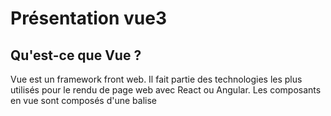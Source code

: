 # Présentation vue3

## Qu'est-ce que Vue ?

Vue est un framework front web. Il fait partie des technologies les plus utilisés pour le rendu de page web avec React ou Angular.
Les composants en vue sont composés d'une balise <template> et d'une balise <script>. La balise template contient le rendu visuel du composant. La balise script contient la logique du composant :

```vue
<template>
  <div>
    je suis un composant
  </div>
</template>
```
  
<script>
  ....states, méthodes....
</script>

## option et composition

Vue 3 a deux facons de fonctionner, soit en option soit en composition. Le mode de fonctionnement en option nous permet de déclarer les states (états utiliser pour le rendu) dans une propriété data :

<script>
export default {
  data() {
    return {
      question: '',
      answer: 'Questions usually contain a question mark. ;-)'
    }
  }
}
</script>

Dans l'exemple ci-dessus je déclare deux states, un state question et un state answer.

Pour les méthodes on utilise le meme fonctionnement :

<script>
export default {
  data() {
    return {
      question: '',
      answer: 'Questions usually contain a question mark. ;-)'
    }
  },
  methods: {
    async getAnswer() {
      this.answer = 'Thinking...'
      try {
        const res = await fetch('https://yesno.wtf/api')
        this.answer = (await res.json()).answer
      } catch (error) {
        this.answer = 'Error! Could not reach the API. ' + error
      }
    }
  }
}
</script>

Dans l'exemple ci-dessus je déclare une méthode getAnswer.

Personnellement je trouve cette écriture trop longue et je préfère utiliser le mode composition :

<script setup>
const question = ref('')
const answer = ref('Questions usually contain a question mark. ;-)')

function getAnswer() {
  answer.value = 'Thinking...'
  try {
    const res = await fetch('https://yesno.wtf/api')
    answer.value = (await res.json()).answer
  } catch (error) {
    answer.value = 'Error! Could not reach the API. ' + error
  }
}
</script>

L'exemple ci-dessus contient aussi un state question et un state answer ainsi qu'une méthode getAnswer. On ajoute "setup" dans la balise script pour éviter d'avoir à faire un "export default".

Au final, c'est presque comme utilisé une classe :).

## les computed ou valeurs calculées

les computed sont des valeurs qui vont etre calculées dynamiquement en fonction des valeurs réactives (des states ou d'autres computed) qu'elles contiennent :

<script setup>
const author = ref({
  name: 'John Doe',
  books: [
    'Vue 2 - Advanced Guide',
    'Vue 3 - Basic Guide',
    'Vue 4 - The Mystery'
  ]
})

const publishedBooksMessage = computed(() => author.value.books.length > 0 ? 'Yes' : 'No')
</script>

<template>
  <p>Has published books:</p>
  <span>{{ publishedBooksMessage }}</span>
</template>

Dans l'exemple ci-dessus on calcule dynamiquement le nombre de livre de l'auteur. Si on change la valeur "author", le computed "publishedBooksMessage" va etre de nouveau calculé et affiché.

Les computed sont une des clefs des performances de vue.

# Les composables

Les composables permettent de réutiliser du code :

useUserRole.ts
import { UserRoles } from '~/enums/users/UserRoles'
import { useConnectedUser } from '~/stores/users/connected'

export function useUserRole() {
  const { connectedUser } = useConnectedUser()
  const isUser = computed(() => connectedUser.role === UserRoles.user)
  const isVisitor = computed(() => connectedUser.role === UserRoles.visitor)
  const isValidator = computed(() => connectedUser.role === UserRoles.validator)
  const isAdmin = computed(() => connectedUser.role === UserRoles.admin)

  return {
    isUser,
    isVisitor,
    isValidator,
    isAdmin,
  }
}

Par exemlpe, on peut utiliser ce composable pour récupérer dynamiquement le type d'utilisateur connecté sur notre application :

<script setup>
import { useUserRole } from '~/composables/useUserRole'

const { isValidator } = useUserRole()
</script>

<template>
  <div>
    {{ isValidator }}
  </div>
</template>

Dans l'exemple ci-dessus on afficher true si l'utilisateur est de type validator et false si il ne l'est pas. Pour ce faire, il nous suffit d'importer notre composable "useUserRole" et de le décomposer pour récupérer les valeurs qu'il contient.

## VueUse

En parlant de composables... VueUse est une librairie qui contient une collection de composables très pratiques.

### createGlobalState

Actuellement, mon composable préféré, le composable "createGlobalState" permet d'avoir une variable globale changeable partout dans votre code. Pour moi finis les store, j'utilise uniquement ce composable :) :

// store.ts
import { createGlobalState, useStorage } from '@vueuse/core'

export const useBanana = createGlobalState(
  () => ref('im an initial banana'),
)


On déclare une variable globale que l'on utilise comme un composable.

On peut meme enregistrer dynamiquement notre state en session local :). Pour ce faire on peut utiliser un autre composable de VueUse, useStorage :

// store.ts
export const useBanana = createGlobalState(
  () => useStorage('banana', 'im an initial banana'),
)

VueUse contient beaucoup de composables très utiles comme 'useWindowSize', 'useGeolocation'...

Quelques liens :

vueuse : https://vueuse.org/core/usestorage/#usestorage
computed vue: https://vuejs.org/guide/essentials/computed.html#basic-example
composables: https://vuejs.org/guide/reusability/composables.html
